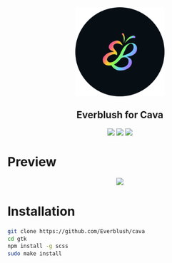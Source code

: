 <div align="center">
<img align="center" src="https://github.com/Everblush/assets/blob/main/logo.png" style="height: 200px; width: 200px;" alt="logo"> 
</div> 

<h2 align="center"> Everblush for Cava</h2>

<p align="center">
<img src="https://img.shields.io/github/stars/Everblush/cava?color=e5c76b&labelColor=22292b&style=for-the-badge">
<img src="https://img.shields.io/static/v1?label=license&message=MIT&color=8ccf7e&labelColor=22292b&style=for-the-badge">
<img src="https://img.shields.io/github/forks/Everblush/cava?color=e74c4c&labelColor=1b2224&style=for-the-badge">
</p>

# Preview
<p align="center"> 
  <img src="https://user-images.githubusercontent.com/86041547/193455317-ebf268e4-d52b-4386-b565-95fd593dc298.png">
</p> 


# Installation 
```sh 
git clone https://github.com/Everblush/cava
cd gtk
npm install -g scss
sudo make install
```
